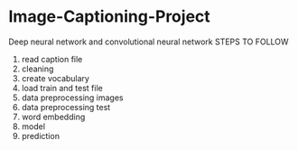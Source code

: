 # Image-Captioning-Project
Deep neural network and convolutional neural network
STEPS TO FOLLOW
1. read caption file
2. cleaning
3. create vocabulary
4. load train and test file
5. data preprocessing images
6. data preprocessing test
7. word embedding
8. model
9. prediction
